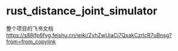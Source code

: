 # rust_distance_joint_simulator

整个项目的飞书文档
https://s88jfp6fyg.feishu.cn/wiki/ZyhZwUiaCi7QxakCzrlcR7uBnsg?from=from_copylink
